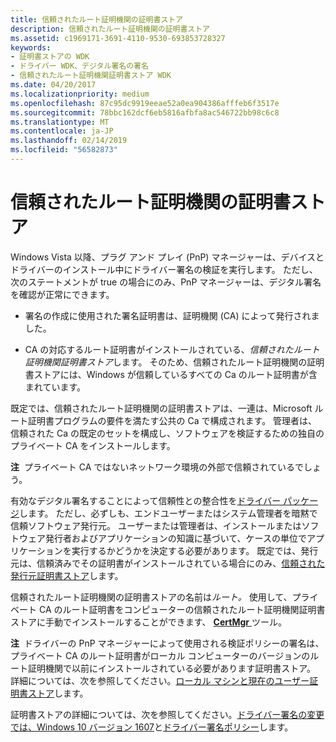 ```yaml
---
title: 信頼されたルート証明機関の証明書ストア
description: 信頼されたルート証明機関の証明書ストア
ms.assetid: c1969171-3691-4110-9530-693853728327
keywords:
- 証明書ストアの WDK
- ドライバー WDK、デジタル署名の署名
- 信頼されたルート証明機関証明書ストア WDK
ms.date: 04/20/2017
ms.localizationpriority: medium
ms.openlocfilehash: 87c95dc9919eeae52a0ea904386afffeb6f3517e
ms.sourcegitcommit: 78bbc162dcf6eb5816afbfa8ac546722bb98c6c8
ms.translationtype: MT
ms.contentlocale: ja-JP
ms.lasthandoff: 02/14/2019
ms.locfileid: "56582873"
---
```

# <a name="trusted-root-certification-authorities-certificate-store"></a>信頼されたルート証明機関の証明書ストア


Windows Vista 以降、プラグ アンド プレイ (PnP) マネージャーは、デバイスとドライバーのインストール中にドライバー署名の検証を実行します。 ただし、次のステートメントが true の場合にのみ、PnP マネージャーは、デジタル署名を確認が正常にできます。

-   署名の作成に使用された署名証明書は、証明機関 (CA) によって発行されました。

-   CA の対応するルート証明書がインストールされている、*信頼されたルート証明機関証明書ストア*します。 そのため、信頼されたルート証明機関の証明書ストアには、Windows が信頼しているすべての Ca のルート証明書が含まれています。

既定では、信頼されたルート証明機関の証明書ストアは、一連は、Microsoft ルート証明書プログラムの要件を満たす公共の Ca で構成されます。 管理者は、信頼された Ca の既定のセットを構成し、ソフトウェアを検証するための独自のプライベート CA をインストールします。

**注**  プライベート CA ではないネットワーク環境の外部で信頼されているでしょう。

 

有効なデジタル署名することによって信頼性との整合性を[ドライバー パッケージ](driver-packages.md)します。 ただし、必ずしも、エンドユーザーまたはシステム管理者を暗黙で信頼ソフトウェア発行元。 ユーザーまたは管理者は、インストールまたはソフトウェア発行者およびアプリケーションの知識に基づいて、ケースの単位でアプリケーションを実行するかどうかを決定する必要があります。 既定では、発行元は、信頼済みでその証明書がインストールされている場合にのみ、[信頼された発行元証明書ストア](trusted-publishers-certificate-store.md)します。

信頼されたルート証明機関の証明書ストアの名前は*ルート。* 使用して、プライベート CA のルート証明書をコンピューターの信頼されたルート証明機関証明書ストアに手動でインストールすることができます、 [ **CertMgr** ](https://msdn.microsoft.com/library/windows/hardware/ff543411)ツール。

**注**  ドライバーの PnP マネージャーによって使用される検証ポリシーの署名は、プライベート CA のルート証明書がローカル コンピューターのバージョンのルート証明機関で以前にインストールされている必要があります証明書ストア。 詳細については、次を参照してください。[ローカル マシンと現在のユーザー証明書ストア](local-machine-and-current-user-certificate-stores.md)します。

 

証明書ストアの詳細については、次を参照してください。[ドライバー署名の変更では、Windows 10 バージョン 1607](https://blogs.msdn.microsoft.com/windows_hardware_certification/2016/07/26/driver-signing-changes-in-windows-10-version-1607/)と[ドライバー署名ポリシー](https://docs.microsoft.com/windows-hardware/drivers/install/kernel-mode-code-signing-policy--windows-vista-and-later-)します。

 

 






